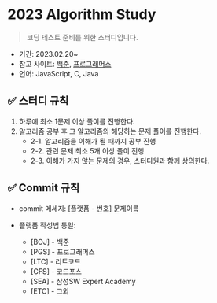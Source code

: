 # 2023 Algorithm Study
> 코딩 테스트 준비를 위한 스터디입니다.

- 기간: 2023.02.20~
- 참고 사이트: [백준](https://www.acmicpc.net/), [프로그래머스](https://programmers.co.kr/learn/challenges)
- 언어: JavaScript, C, Java

## ✅ 스터디 규칙

1. 하루에 최소 1문제 이상 풀이를 진행한다.
2. 알고리즘 공부 후 그 알고리즘의 해당하는 문제 풀이를 진행한다.
   - 2-1. 알고리즘을 이해가 될 때까지 공부 진행
   - 2-2. 관련 문제 최소 5개 이상 풀이 진행
   - 2-3. 이해가 가지 않는 문제의 경우, 스터디원과 함께 상의한다.

## ✅ Commit 규칙
- commit 메세지: [플랫폼 - 번호] 문제이름

- 플랫폼 작성법 통일: 
  * [BOJ] - 백준 
  * [PGS] - 프로그래머스
  * [LTC] - 리트코드
  * [CFS] - 코드포스
  * [SEA] - 삼성SW Expert Academy
  * [ETC] - 그외
